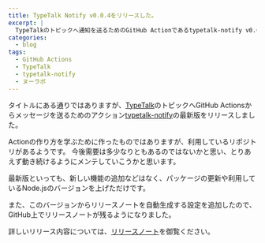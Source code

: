 ```yaml
---
title: TypeTalk Notify v0.0.4をリリースした。
excerpt: |
  TypeTalkのトピックへ通知を送るためのGitHub Actionであるtypetalk-notify v0.0.4をリリースしました。
categories:
  - blog
tags:
  - GitHub Actions
  - TypeTalk
  - typetalk-notify
  - ヌーラボ
---
```


タイトルにある通りではありますが、[TypeTalk](https://typetalk.com/)のトピックへGitHub Actionsからメッセージを送るためのアクション[typetalk-notify](https://github.com/satoryu/typetalk-notify)の最新版をリリースしました。

Actionの作り方を学ぶために作ったものではありますが、利用しているリポジトリがあるようです。
今後需要は多少なりともあるのではないかと思い、とりあえず動き続けるようにメンテしていこうかと思います。

最新版といっても、新しい機能の追加などはなく、パッケージの更新や利用しているNode.jsのバージョンを上げただけです。

また、このバージョンからリリースノートを自動生成する設定を追加したので、GitHub上でリリースノートが残るようになりました。

詳しいリリース内容については、[リリースノート](https://github.com/satoryu/typetalk-notify/releases/tag/v0.0.4)を御覧ください。

